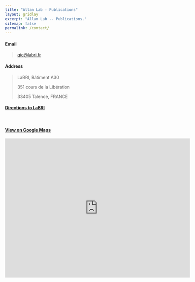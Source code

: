 ```yaml
---
title: "Allan Lab - Publications"
layout: gridlay
excerpt: "Allan Lab -- Publications."
sitemap: false
permalink: /contact/
---
```


#### **Email**
> [qic@labri.fr](mailto:qic@labri.fr)

#### **Address**
> LaBRI, Bâtiment A30
>
> 351 cours de la Libération
>
> 33405 Talence, FRANCE

#### **[Directions to LaBRI](https://www.labri.fr/en/presentation/coming-labri)**
<br>

#### **[View on Google Maps](https://maps.app.goo.gl/pamdoDBJQtyBhbR16)**

<iframe src="https://www.google.com/maps/embed?pb=!1m18!1m12!1m3!1d90580.61876975106!2d-0.6795872295087221!3d44.80843647428251!2m3!1f0!2f0!3f0!3m2!1i1024!2i768!4f13.1!3m3!1m2!1s0xd55277933502067%3A0x1c82dc2e1bf1a2f!2sLaBRI!5e0!3m2!1sfr!2sfr!4v1706774221311!5m2!1sfr!2sfr" width="600" height="450" style="border:0;" allowfullscreen="" loading="lazy" referrerpolicy="no-referrer-when-downgrade"></iframe>

<br>
